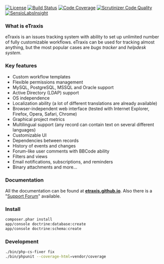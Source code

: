 [![License](https://img.shields.io/badge/license-GPLv3-blue.svg)](http://www.gnu.org/licenses/gpl.txt)
[![Build Status](https://img.shields.io/travis/etraxis/etraxis.svg)](https://travis-ci.org/etraxis/etraxis)
[![Code Coverage](https://img.shields.io/scrutinizer/coverage/g/etraxis/etraxis.svg)](https://scrutinizer-ci.com/g/etraxis/etraxis/?branch=master)
[![Scrutinizer Code Quality](https://img.shields.io/scrutinizer/g/etraxis/etraxis.svg)](https://scrutinizer-ci.com/g/etraxis/etraxis/?branch=master)
[![SensioLabsInsight](https://img.shields.io/sensiolabs/i/0b93b04a-7ba8-49eb-b768-f1d4d1fa970c.svg)](https://insight.sensiolabs.com/projects/0b93b04a-7ba8-49eb-b768-f1d4d1fa970c)

### What is eTraxis

eTraxis is an issues tracking system with ability to set up unlimited number of fully customizable workflows.
eTraxis can be used for tracking almost anything, but the most popular cases are *bugs tracker* and *helpdesk system*.

### Key features

* Custom workflow templates
* Flexible permissions management
* MySQL, PostgreSQL, MSSQL and Oracle support
* Active Directory (LDAP) support
* OS independence
* Localization ability (a lot of different translations are already available)
* Browser-independent web interface (tested with Internet Explorer, Firefox, Opera, Safari, Chrome)
* Graphical project metrics
* Multilingual support (any record can contain text on several different languages)
* Customizable UI
* Dependencies between records
* History of events and changes
* Forum-like user comments with BBCode ability
* Filters and views
* Email notifications, subscriptions, and reminders
* Binary attachments
and more...

### Documentation

All the documentation can be found at **[etraxis.github.io](http://etraxis.github.io/)**.
Also there is a "[Support Forum](https://forum.etraxis.com/)" available.

### Install

```bash
composer.phar install
app/console doctrine:database:create
app/console doctrine:schema:create
```

### Development

```bash
./bin/php-cs-fixer fix
./bin/phpunit --coverage-html=vendor/coverage
```
